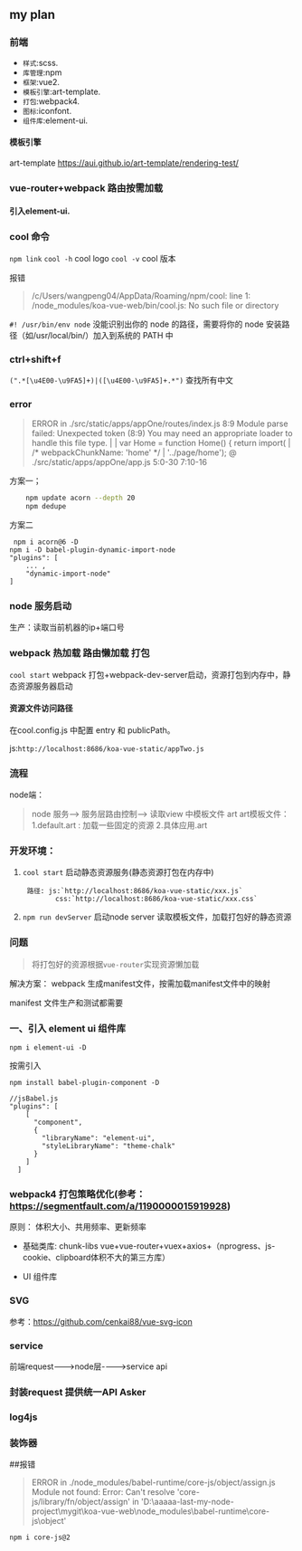 ## my plan

### 前端

* `样式`:scss.
* `库管理`:npm
* `框架`:vue2.
* `模板引擎`:art-template.
* `打包`:webpack4.
* `图标`:iconfont.
* `组件库`:element-ui.


#### 模板引擎
art-template
https://aui.github.io/art-template/rendering-test/


### vue-router+webpack 路由按需加载

#### 引入element-ui.


### cool 命令

`npm link`
`cool -h` cool logo
`cool -v` cool 版本


报错
> /c/Users/wangpeng04/AppData/Roaming/npm/cool: line 1: /node_modules/koa-vue-web/bin/cool.js: No such file or directory

`#! /usr/bin/env node` 没能识别出你的 node 的路径，需要将你的 node 安装路径（如/usr/local/bin/）加入到系统的 PATH 中


### ctrl+shift+f 

`(".*[\u4E00-\u9FA5]+)|([\u4E00-\u9FA5]+.*")`  查找所有中文


### error

>ERROR in ./src/static/apps/appOne/routes/index.js 8:9
Module parse failed: Unexpected token (8:9)
You may need an appropriate loader to handle this file type.
| 
| var Home = function Home() {
>   return import(
|   /* webpackChunkName: 'home' */
|   '../page/home');
 @ ./src/static/apps/appOne/app.js 5:0-30 7:10-16


方案一；
```bash
	npm update acorn --depth 20
	npm dedupe
```

方案二

```
 npm i acorn@6 -D
npm i -D babel-plugin-dynamic-import-node
"plugins": [
    ... ,
    "dynamic-import-node"    
]
```


### node 服务启动

生产：读取当前机器的ip+端口号

### webpack 热加载  路由懒加载 打包


`cool start` webpack 打包+webpack-dev-server启动，资源打包到内存中，静态资源服务器启动

#### 资源⽂件访问路径

在cool.config.js 中配置 entry 和 publicPath。

js:`http://localhost:8686/koa-vue-static/appTwo.js`


### 流程

node端：
> node 服务--> 服务层路由控制--> 读取view 中模板文件 art
>  art模板文件：1.default.art : 加载一些固定的资源
>      				 2.具体应用.art 

### 开发环境：
1. `cool start` 启动静态资源服务(静态资源打包在内存中)
  
        路径: js:`http://localhost:8686/koa-vue-static/xxx.js`
		       css:`http://localhost:8686/koa-vue-static/xxx.css`
2. `npm run devServer` 启动node server
			  读取模板文件，加载打包好的静态资源
    

### 问题
> 将打包好的资源根据`vue-router`实现资源懒加载

解决方案： webpack 生成manifest文件，按需加载manifest文件中的映射

manifest 文件生产和测试都需要


### 一、引入 element ui 组件库

`npm i element-ui -D`

按需引入

`npm install babel-plugin-component -D`


```
//jsBabel.js
"plugins": [
    [
      "component",
      {
        "libraryName": "element-ui",
        "styleLibraryName": "theme-chalk"
      }
    ]
  ]

```


### webpack4 打包策略优化(参考： https://segmentfault.com/a/1190000015919928)

原则： 体积大小、共用频率、更新频率


- 基础类库: chunk-libs 
  vue+vue-router+vuex+axios+（nprogress、js-cookie、clipboard体积不大的第三方库）

-	UI 组件库

### SVG 
参考：https://github.com/cenkai88/vue-svg-icon  


### service

前端request--->node层---->service api

### 封装request 提供统一API  Asker




### log4js


### 装饰器


##报错
  
>ERROR in ./node_modules/babel-runtime/core-js/object/assign.js
>Module not found: Error: Can't resolve 'core-js/library/fn/object/assign' in 'D:\aaaaa-last-my-node-project\mygit\koa-vue-web\node_modules\babel-runtime\core-js\object'

`npm i core-js@2`













































	
